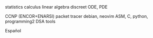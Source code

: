 statistics
calculus
linear algebra
discreet
ODE, PDE

CCNP (ENCOR+ENARSI)
packet tracer
debian, neovim
ASM, C, python, programming2
DSA
tools

Español